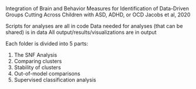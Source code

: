 Integration of Brain and Behavior Measures for Identification of Data-Driven Groups Cutting Across Children with ASD, ADHD, or OCD
Jacobs et al, 2020

Scripts for analyses are all in code
Data needed for analyses (that can be shared) is in data
All output/results/visualizations are in output

Each folder is divided into 5 parts:
1) The SNF Analysis
2) Comparing clusters
3) Stability of clusters
4) Out-of-model comparisons
5) Supervised classification analysis
